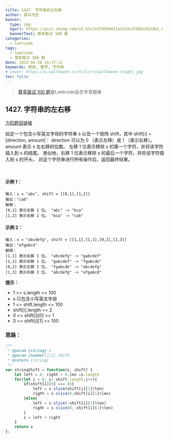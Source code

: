 ```yaml
---
title: 1427. 字符串的左右移
author: 菜鸟书生
banner:
  type: img
  bgurl: https://pic1.zhimg.com/v2-b3c2c6745b9421a13a3c4706b19223b3_r.jpg
  bannerText: 尊享面试 100 题
categories:
  - leetcode
tags:
  - leetcode
  - 尊享面试 100 题
date: 2023-04-20 15:17:22
keywords: 数组, 数学, 字符串
# cover: https://w.wallhaven.cc/full/rr/wallhaven-rryqkj.jpg
toc: false
---
```

> [尊享面试 100 题](https://dwmorning.github.io/leetcodeVipInterview)是Leetcode会员专享题单

## 1427. 字符串的左右移
[力扣题目链接](https://leetcode.cn/problems/perform-string-shifts/?envType=study-plan-v2&id=premium-algo-100)

给定一个包含小写英文字母的字符串 s 以及一个矩阵 shift，其中 shift[i] = [direction, amount]：
direction 可以为 0 （表示左移）或 1 （表示右移）。
amount 表示 s 左右移的位数。
左移 1 位表示移除 s 的第一个字符，并将该字符插入到 s 的结尾。
类似地，右移 1 位表示移除 s 的最后一个字符，并将该字符插入到 s 的开头。
对这个字符串进行所有操作后，返回最终结果。

 
#### **示例 1：**
```
输入：s = "abc", shift = [[0,1],[1,2]]
输出："cab"
解释：
[0,1] 表示左移 1 位。 "abc" -> "bca"
[1,2] 表示右移 2 位。 "bca" -> "cab"
```
#### **示例 2：**
```
输入：s = "abcdefg", shift = [[1,1],[1,1],[0,2],[1,3]]
输出："efgabcd"
解释： 
[1,1] 表示右移 1 位。 "abcdefg" -> "gabcdef"
[1,1] 表示右移 1 位。 "gabcdef" -> "fgabcde"
[0,2] 表示左移 2 位。 "fgabcde" -> "abcdefg"
[1,3] 表示右移 3 位。 "abcdefg" -> "efgabcd"
```

**提示：**
* 1 <= s.length <= 100
* s 只包含小写英文字母
* 1 <= shift.length <= 100
* shift[i].length == 2
* 0 <= shift[i][0] <= 1
* 0 <= shift[i][1] <= 100

### 思路：
```javascript
/**
 * @param {string} s
 * @param {number[][]} shift
 * @return {string}
 */
var stringShift = function(s, shift) {
    let left = 0, right = 0,len =s.length
    for(let i = 0; i< shift.length;i++){
        if(shift[i][0] === 0){
            left = s.slice(shift[i][1]%len)
            right = s.slice(0,shift[i][1]%len)
        }else{
            left = s.slice(-shift[i][1]%len)
            right = s.slice(0,-shift[i][1]%len)
        }
        s = left + right
    }
    return s
};
```